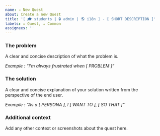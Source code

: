 ```yaml
---
name: ⚔ New Quest
about: Create a new Quest
title: '[ 🎓 students | 🔒 admin | 🌎 i18n ] - [ SHORT DESCRIPTION ]'
labels: ⚔️ Quest, ☕️ Common
assignees: ''
---
```


### The problem

A clear and concise description of what the problem is.

_Example : “I'm always frustrated when [ PROBLEM ]”_

### The solution

A clear and concise explanation of your solution written from the perspective of the end user.

_Example : “As a [ PERSONA ], I [ WANT TO ], [ SO THAT ]”_

### Additional context

Add any other context or screenshots about the quest here.
